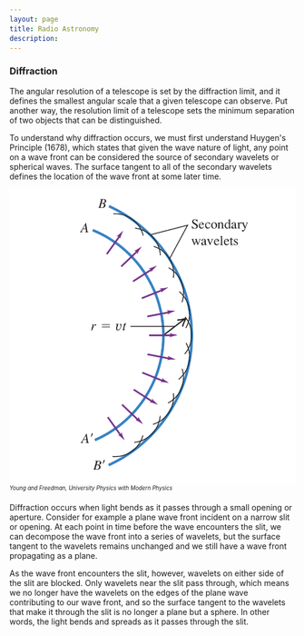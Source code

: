 ```yaml
---
layout: page
title: Radio Astronomy
description: 
---
```

### Diffraction

The angular resolution of a telescope is set by the diffraction limit, and it defines the smallest angular scale that a given telescope can observe. Put another way, the resolution limit of a telescope sets the minimum separation of two objects that can be distinguished. 

To understand why diffraction occurs, we must first understand Huygen's Principle (1678), which states that given the wave nature of light, any point on a wave front can be considered the source of secondary wavelets or spherical waves. The surface tangent to all of the secondary wavelets defines the location of the wave front at some later time.

<img src="images/huygens.png" align="center"> 
<sub><sup><i>Young and Freedman, University Physics with Modern Physics</i></sup></sub>      

Diffraction occurs when light bends as it passes through a small opening or aperture. Consider for example a plane wave front incident on a narrow slit or opening. At each point in time before the wave encounters the slit, we can decompose the wave front into a series of wavelets, but the surface tangent to the wavelets remains unchanged and we still have a wave front propagating as a plane. 

As the wave front encounters the slit, however, wavelets on either side of the slit are blocked. Only wavelets near the slit pass through, which means we no longer have the wavelets on the edges of the plane wave contributing to our wave front, and so the surface tangent to the wavelets that make it through the slit is no longer a plane but a sphere. In other words, the light bends and spreads as it passes through the slit.  



